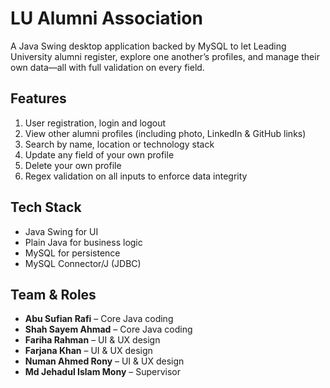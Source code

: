 LU Alumni Association
=====================

A Java Swing desktop application backed by MySQL to let Leading University alumni register, explore one another’s profiles, and manage their own data—all with full validation on every field.

Features
--------
1. User registration, login and logout  
2. View other alumni profiles (including photo, LinkedIn & GitHub links)  
3. Search by name, location or technology stack  
4. Update any field of your own profile  
5. Delete your own profile  
6. Regex validation on all inputs to enforce data integrity  

Tech Stack
----------
- Java Swing for UI  
- Plain Java for business logic  
- MySQL for persistence  
- MySQL Connector/J (JDBC)  

Team & Roles
------------
- **Abu Sufian Rafi** – Core Java coding  
- **Shah Sayem Ahmad** – Core Java coding  
- **Fariha Rahman** – UI & UX design  
- **Farjana Khan** – UI & UX design  
- **Numan Ahmed Rony** – UI & UX design  
- **Md Jehadul Islam Mony** – Supervisor  
